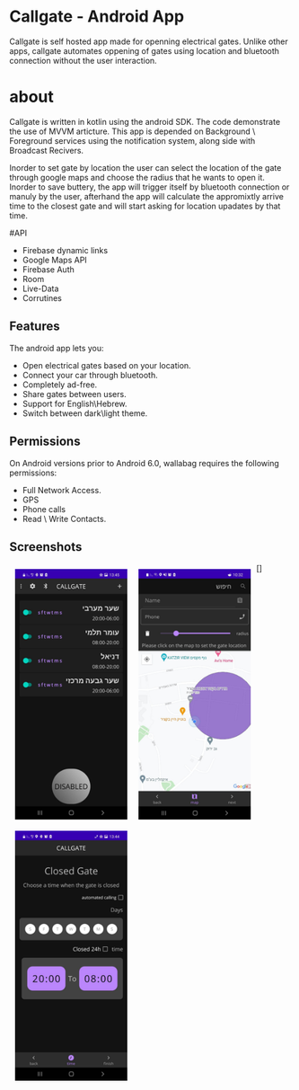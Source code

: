 # Callgate - Android App
Callgate is self hosted app made for openning electrical gates.
Unlike other apps, callgate automates oppening of gates using location and bluetooth connection without the user interaction.

# about
Callgate is written in kotlin using the android SDK.
The code demonstrate the use of MVVM articture.
This app is depended on Background \ Foreground services using the notification system, along side with Broadcast Recivers.

Inorder to set gate by location the user can select the location of the gate through google maps and choose the radius that he wants to open it.
Inorder to save buttery, the app will trigger itself by bluetooth connection or manuly by the user, afterhand the app will calculate the appromixtly arrive time to the closest gate and will start asking for location upadates by that time.





#API
- Firebase dynamic links
- Google Maps API
- Firebase Auth
- Room
- Live-Data
- Corrutines



## Features

The android app lets you:
- Open electrical gates based on your location.
- Connect your car through bluetooth.
- Completely ad-free.
- Share gates between users.
- Support for English\Hebrew.
- Switch between dark\light theme.

## Permissions
On Android versions prior to Android 6.0, wallabag requires the following permissions:
- Full Network Access.
- GPS
- Phone calls
- Read \ Write Contacts.


## Screenshots
[<img src="/images/main.jpeg" align="left"
width="200"
    hspace="10" vspace="10">](/images/main.jpeg)

[<img src="/images/maps activity.jpeg" align="left"
width="200"
    hspace="10" vspace="10">]

[<img src="/images/settings.jpeg" align="left"
width="200"
    hspace="10" vspace="10">](/images/settings.jpeg)




